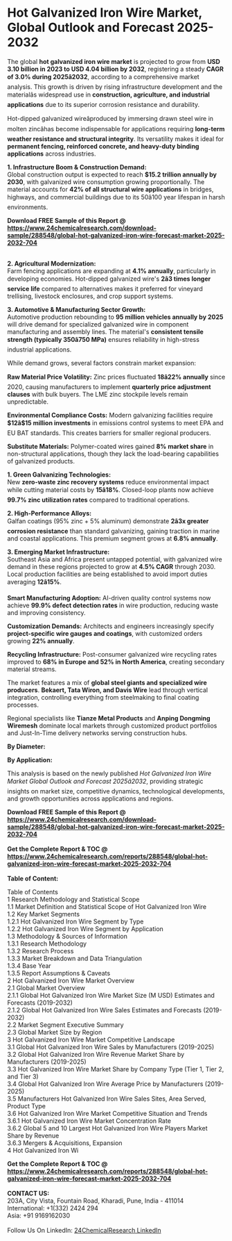 <h1>Hot Galvanized Iron Wire Market, Global Outlook and Forecast 2025-2032</h1><p>The global <strong>hot galvanized iron wire market</strong> is projected to grow from <strong>USD 3.10 billion in 2023 to USD 4.04 billion by 2032</strong>, registering a steady <strong>CAGR of 3.0% during 2025â2032</strong>, according to a comprehensive market analysis. This growth is driven by rising infrastructure development and the materialâs widespread use in <strong>construction, agriculture, and industrial applications</strong> due to its superior corrosion resistance and durability.</p><p>Hot-dipped galvanized wireâproduced by immersing drawn steel wire in molten zincâhas become indispensable for applications requiring <strong>long-term weather resistance and structural integrity</strong>. Its versatility makes it ideal for <strong>permanent fencing, reinforced concrete, and heavy-duty binding applications</strong> across industries.</p><p><strong>1. Infrastructure Boom &amp; Construction Demand:</strong><br>
Global construction output is expected to reach <strong>$15.2 trillion annually by 2030</strong>, with galvanized wire consumption growing proportionally. The material accounts for <strong>42% of all structural wire applications</strong> in bridges, highways, and commercial buildings due to its 50â100 year lifespan in harsh environments.</p><div><b>Download FREE Sample of this Report @ 
            <a href="https://www.24chemicalresearch.com/download-sample/288548/global-hot-galvanized-iron-wire-forecast-market-2025-2032-704">
            https://www.24chemicalresearch.com/download-sample/288548/global-hot-galvanized-iron-wire-forecast-market-2025-2032-704</a></b></div><br><p><strong>2. Agricultural Modernization:</strong><br>
Farm fencing applications are expanding at <strong>4.1% annually</strong>, particularly in developing economies. Hot-dipped galvanized wire's <strong>2â3 times longer service life</strong> compared to alternatives makes it preferred for vineyard trellising, livestock enclosures, and crop support systems.</p><p><strong>3. Automotive &amp; Manufacturing Sector Growth:</strong><br>
Automotive production rebounding to <strong>95 million vehicles annually by 2025</strong> will drive demand for specialized galvanized wire in component manufacturing and assembly lines. The material's <strong>consistent tensile strength (typically 350â750 MPa)</strong> ensures reliability in high-stress industrial applications.</p><p>While demand grows, several factors constrain market expansion:</p><p><strong>Raw Material Price Volatility:</strong> Zinc prices fluctuated <strong>18â22% annually</strong> since 2020, causing manufacturers to implement <strong>quarterly price adjustment clauses</strong> with bulk buyers. The LME zinc stockpile levels remain unpredictable.</p><p><strong>Environmental Compliance Costs:</strong> Modern galvanizing facilities require <strong>$12â$15 million investments</strong> in emissions control systems to meet EPA and EU BAT standards. This creates barriers for smaller regional producers.</p><p><strong>Substitute Materials:</strong> Polymer-coated wires gained <strong>8% market share</strong> in non-structural applications, though they lack the load-bearing capabilities of galvanized products.</p><p><strong>1. Green Galvanizing Technologies:</strong><br>
New <strong>zero-waste zinc recovery systems</strong> reduce environmental impact while cutting material costs by <strong>15â18%</strong>. Closed-loop plants now achieve <strong>99.7% zinc utilization rates</strong> compared to traditional operations.</p><p><strong>2. High-Performance Alloys:</strong><br>
Galfan coatings (95% zinc + 5% aluminum) demonstrate <strong>2â3x greater corrosion resistance</strong> than standard galvanizing, gaining traction in marine and coastal applications. This premium segment grows at <strong>6.8% annually</strong>.</p><p><strong>3. Emerging Market Infrastructure:</strong><br>
Southeast Asia and Africa present untapped potential, with galvanized wire demand in these regions projected to grow at <strong>4.5% CAGR</strong> through 2030. Local production facilities are being established to avoid import duties averaging <strong>12â15%</strong>.</p><p><strong>Smart Manufacturing Adoption:</strong> AI-driven quality control systems now achieve <strong>99.9% defect detection rates</strong> in wire production, reducing waste and improving consistency.</p><p><strong>Customization Demands:</strong> Architects and engineers increasingly specify <strong>project-specific wire gauges and coatings</strong>, with customized orders growing <strong>22% annually</strong>.</p><p><strong>Recycling Infrastructure:</strong> Post-consumer galvanized wire recycling rates improved to <strong>68% in Europe and 52% in North America</strong>, creating secondary material streams.</p><p>The market features a mix of <strong>global steel giants and specialized wire producers</strong>. <strong>Bekaert, Tata Wiron, and Davis Wire</strong> lead through vertical integration, controlling everything from steelmaking to final coating processes.</p><p>Regional specialists like <strong>Tianze Metal Products</strong> and <strong>Anping Dongming Wiremesh</strong> dominate local markets through customized product portfolios and Just-In-Time delivery networks serving construction hubs.</p><p><strong>By Diameter:</strong></p><p><strong>By Application:</strong></p><p>This analysis is based on the newly published <em>Hot Galvanized Iron Wire Market Global Outlook and Forecast 2025â2032</em>, providing strategic insights on market size, competitive dynamics, technological developments, and growth opportunities across applications and regions.</p><div><b>Download FREE Sample of this Report @ 
            <a href="https://www.24chemicalresearch.com/download-sample/288548/global-hot-galvanized-iron-wire-forecast-market-2025-2032-704">
            https://www.24chemicalresearch.com/download-sample/288548/global-hot-galvanized-iron-wire-forecast-market-2025-2032-704</a></b></div><br><div><b>Get the Complete Report & TOC @ 
            <a href="https://www.24chemicalresearch.com/reports/288548/global-hot-galvanized-iron-wire-forecast-market-2025-2032-704">
            https://www.24chemicalresearch.com/reports/288548/global-hot-galvanized-iron-wire-forecast-market-2025-2032-704</a></b></div><br>
            <b>Table of Content:</b><p>Table of Contents<br />
1 Research Methodology and Statistical Scope<br />
1.1 Market Definition and Statistical Scope of Hot Galvanized Iron Wire<br />
1.2 Key Market Segments<br />
1.2.1 Hot Galvanized Iron Wire Segment by Type<br />
1.2.2 Hot Galvanized Iron Wire Segment by Application<br />
1.3 Methodology & Sources of Information<br />
1.3.1 Research Methodology<br />
1.3.2 Research Process<br />
1.3.3 Market Breakdown and Data Triangulation<br />
1.3.4 Base Year<br />
1.3.5 Report Assumptions & Caveats<br />
2 Hot Galvanized Iron Wire Market Overview<br />
2.1 Global Market Overview<br />
2.1.1 Global Hot Galvanized Iron Wire Market Size (M USD) Estimates and Forecasts (2019-2032)<br />
2.1.2 Global Hot Galvanized Iron Wire Sales Estimates and Forecasts (2019-2032)<br />
2.2 Market Segment Executive Summary<br />
2.3 Global Market Size by Region<br />
3 Hot Galvanized Iron Wire Market Competitive Landscape<br />
3.1 Global Hot Galvanized Iron Wire Sales by Manufacturers (2019-2025)<br />
3.2 Global Hot Galvanized Iron Wire Revenue Market Share by Manufacturers (2019-2025)<br />
3.3 Hot Galvanized Iron Wire Market Share by Company Type (Tier 1, Tier 2, and Tier 3)<br />
3.4 Global Hot Galvanized Iron Wire Average Price by Manufacturers (2019-2025)<br />
3.5 Manufacturers Hot Galvanized Iron Wire Sales Sites, Area Served, Product Type<br />
3.6 Hot Galvanized Iron Wire Market Competitive Situation and Trends<br />
3.6.1 Hot Galvanized Iron Wire Market Concentration Rate<br />
3.6.2 Global 5 and 10 Largest Hot Galvanized Iron Wire Players Market Share by Revenue<br />
3.6.3 Mergers & Acquisitions, Expansion<br />
4 Hot Galvanized Iron Wi</p><div><b>Get the Complete Report & TOC @ 
            <a href="https://www.24chemicalresearch.com/reports/288548/global-hot-galvanized-iron-wire-forecast-market-2025-2032-704">
            https://www.24chemicalresearch.com/reports/288548/global-hot-galvanized-iron-wire-forecast-market-2025-2032-704</a></b></div><br><b>CONTACT US:</b><br>
            203A, City Vista, Fountain Road, Kharadi, Pune, India - 411014<br>
            International: +1(332) 2424 294<br>
            Asia: +91 9169162030 <br><br>
            Follow Us On LinkedIn: <a href="https://www.linkedin.com/company/24chemicalresearch/">24ChemicalResearch LinkedIn</a>